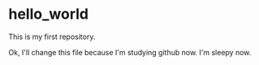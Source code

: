 # hello_world
This is my first repository.

Ok, I'll change this file because I'm studying github now.
I'm sleepy now.
